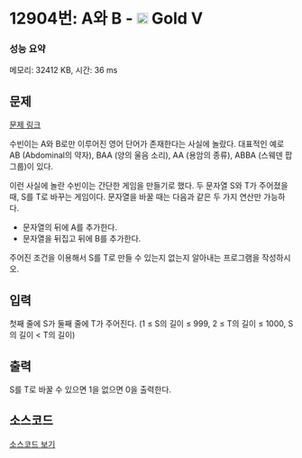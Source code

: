 # 12904번: A와 B - <img src="https://static.solved.ac/tier_small/11.svg" style="height:20px" /> Gold V

<!-- performance -->
### 성능 요약
메모리: 32412 KB, 시간: 36 ms
<!-- end -->

## 문제

[문제 링크](https://boj.kr/12904)

<p>수빈이는 A와 B로만 이루어진 영어 단어가 존재한다는 사실에 놀랐다. 대표적인 예로 AB (Abdominal의 약자), BAA (양의 울음 소리), AA (용암의 종류), ABBA (스웨덴 팝 그룹)이 있다.</p>

<p>이런 사실에 놀란 수빈이는 간단한 게임을 만들기로 했다. 두 문자열 S와 T가 주어졌을 때, S를 T로 바꾸는 게임이다. 문자열을 바꿀 때는 다음과 같은 두 가지 연산만 가능하다.</p>

<ul>
<li>문자열의 뒤에 A를 추가한다.</li>
<li>문자열을 뒤집고 뒤에 B를 추가한다.</li>
</ul>

<p>주어진 조건을 이용해서 S를 T로 만들 수 있는지 없는지 알아내는 프로그램을 작성하시오.&nbsp;</p>

## 입력

<p>첫째 줄에 S가 둘째 줄에 T가 주어진다. (1 ≤ S의 길이 ≤ 999, 2 ≤ T의 길이 ≤ 1000, S의 길이 &lt; T의 길이)</p>

## 출력

<p>S를 T로 바꿀 수 있으면 1을 없으면 0을 출력한다.</p>

## 소스코드

[소스코드 보기](A와%20B.py)